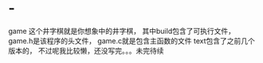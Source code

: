 # -
game
这个井字棋就是你想象中的井字棋，
其中build包含了可执行文件，game.h是该程序的头文件，
game.c就是包含主函数的文件
text包含了之前几个版本的，
不过呢我比较懒，还没写完。。。未完待续
